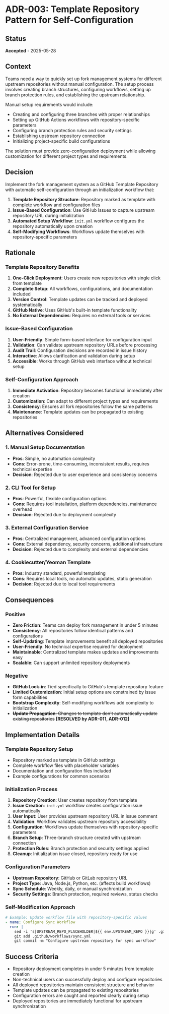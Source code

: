 # ADR-003: Template Repository Pattern for Self-Configuration

## Status
**Accepted** - 2025-05-28

## Context
Teams need a way to quickly set up fork management systems for different upstream repositories without manual configuration. The setup process involves creating branch structures, configuring workflows, setting up branch protection rules, and establishing the upstream relationship.

Manual setup requirements would include:
- Creating and configuring three branches with proper relationships
- Setting up GitHub Actions workflows with repository-specific parameters
- Configuring branch protection rules and security settings
- Establishing upstream repository connection
- Initializing project-specific build configurations

The solution must provide zero-configuration deployment while allowing customization for different project types and requirements.

## Decision
Implement the fork management system as a GitHub Template Repository with automatic self-configuration through an initialization workflow that:

1. **Template Repository Structure**: Repository marked as template with complete workflow and configuration files
2. **Issue-Based Configuration**: Use GitHub Issues to capture upstream repository URL during initialization
3. **Automated Setup Workflow**: `init.yml` workflow configures the repository automatically upon creation
4. **Self-Modifying Workflows**: Workflows update themselves with repository-specific parameters

## Rationale

### Template Repository Benefits
1. **One-Click Deployment**: Users create new repositories with single click from template
2. **Complete Setup**: All workflows, configurations, and documentation included
3. **Version Control**: Template updates can be tracked and deployed systematically
4. **GitHub Native**: Uses GitHub's built-in template functionality
5. **No External Dependencies**: Requires no external tools or services

### Issue-Based Configuration
1. **User-Friendly**: Simple form-based interface for configuration input
2. **Validation**: Can validate upstream repository URLs before processing
3. **Audit Trail**: Configuration decisions are recorded in issue history
4. **Interactive**: Allows clarification and validation during setup
5. **Accessible**: Works through GitHub web interface without technical setup

### Self-Configuration Approach
1. **Immediate Activation**: Repository becomes functional immediately after creation
2. **Customization**: Can adapt to different project types and requirements
3. **Consistency**: Ensures all fork repositories follow the same patterns
4. **Maintenance**: Template updates can be propagated to existing repositories

## Alternatives Considered

### 1. Manual Setup Documentation
- **Pros**: Simple, no automation complexity
- **Cons**: Error-prone, time-consuming, inconsistent results, requires technical expertise
- **Decision**: Rejected due to user experience and consistency concerns

### 2. CLI Tool for Setup
- **Pros**: Powerful, flexible configuration options
- **Cons**: Requires tool installation, platform dependencies, maintenance overhead
- **Decision**: Rejected due to deployment complexity

### 3. External Configuration Service
- **Pros**: Centralized management, advanced configuration options
- **Cons**: External dependency, security concerns, additional infrastructure
- **Decision**: Rejected due to complexity and external dependencies

### 4. Cookiecutter/Yeoman Template
- **Pros**: Industry standard, powerful templating
- **Cons**: Requires local tools, no automatic updates, static generation
- **Decision**: Rejected due to local tool requirements

## Consequences

### Positive
- **Zero Friction**: Teams can deploy fork management in under 5 minutes
- **Consistency**: All repositories follow identical patterns and configurations
- **Self-Updating**: Template improvements benefit all deployed repositories
- **User-Friendly**: No technical expertise required for deployment
- **Maintainable**: Centralized template makes updates and improvements easy
- **Scalable**: Can support unlimited repository deployments

### Negative
- **GitHub Lock-in**: Tied specifically to GitHub's template repository feature
- **Limited Customization**: Initial setup options are constrained by issue form capabilities
- **Bootstrap Complexity**: Self-modifying workflows add complexity to initialization
- ~~**Update Propagation**: Changes to template don't automatically update existing repositories~~ **[RESOLVED by ADR-011, ADR-012]**

## Implementation Details

### Template Repository Setup
- Repository marked as template in GitHub settings
- Complete workflow files with placeholder variables
- Documentation and configuration files included
- Example configurations for common scenarios

### Initialization Process
1. **Repository Creation**: User creates repository from template
2. **Issue Creation**: `init.yml` workflow creates configuration issue automatically
3. **User Input**: User provides upstream repository URL in issue comment
4. **Validation**: Workflow validates upstream repository accessibility
5. **Configuration**: Workflows update themselves with repository-specific parameters
6. **Branch Setup**: Three-branch structure created with upstream connection
7. **Protection Rules**: Branch protection and security settings applied
8. **Cleanup**: Initialization issue closed, repository ready for use

### Configuration Parameters
- **Upstream Repository**: GitHub or GitLab repository URL
- **Project Type**: Java, Node.js, Python, etc. (affects build workflows)
- **Sync Schedule**: Weekly, daily, or manual synchronization
- **Security Settings**: Branch protection, required reviews, status checks

### Self-Modification Approach
```yaml
# Example: Update workflow file with repository-specific values
- name: Configure Sync Workflow
  run: |
    sed -i 's|UPSTREAM_REPO_PLACEHOLDER|${{ env.UPSTREAM_REPO }}|g' .github/workflows/sync.yml
    git add .github/workflows/sync.yml
    git commit -m "Configure upstream repository for sync workflow"
```

## Success Criteria
- Repository deployment completes in under 5 minutes from template creation
- Non-technical users can successfully deploy and configure repositories
- All deployed repositories maintain consistent structure and behavior
- Template updates can be propagated to existing repositories
- Configuration errors are caught and reported clearly during setup
- Deployed repositories are immediately functional for upstream synchronization